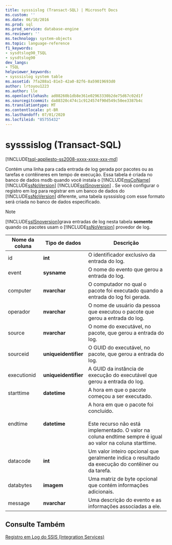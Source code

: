 ```yaml
---
title: sysssislog (Transact-SQL) | Microsoft Docs
ms.custom: ''
ms.date: 06/10/2016
ms.prod: sql
ms.prod_service: database-engine
ms.reviewer: ''
ms.technology: system-objects
ms.topic: language-reference
f1_keywords:
- sysdtslog90_TSQL
- sysdtslog90
dev_langs:
- TSQL
helpviewer_keywords:
- sysssislog system table
ms.assetid: 7fa288a1-81e3-42a0-82f6-8a59019693d0
author: lrtoyou1223
ms.author: lle
ms.openlocfilehash: ad08260b1db8e361e02963330b2de75d67c02d1f
ms.sourcegitcommit: da88320c474c1c9124574f90d549c50ee3387b4c
ms.translationtype: MT
ms.contentlocale: pt-BR
ms.lasthandoff: 07/01/2020
ms.locfileid: "85755432"
---
```

# <a name="sysssislog-transact-sql"></a>sysssislog (Transact-SQL)
[!INCLUDE[tsql-appliesto-ss2008-xxxx-xxxx-xxx-md](../../includes/applies-to-version/sqlserver.md)]

  Contém uma linha para cada entrada de log gerada por pacotes ou as tarefas e contêineres em tempo de execução. Essa tabela é criada no banco de dados msdb quando você instala o [!INCLUDE[msCoName](../../includes/msconame-md.md)] [!INCLUDE[ssNoVersion](../../includes/ssnoversion-md.md)] [!INCLUDE[ssISnoversion](../../includes/ssisnoversion-md.md)] . Se você configurar o registro em log para registrar em um banco de dados do [!INCLUDE[ssNoVersion](../../includes/ssnoversion-md.md)] diferente, uma tabela sysssislog com esse formato será criada no banco de dados especificado.  
  
> [!NOTE]  
>  [!INCLUDE[ssISnoversion](../../includes/ssisnoversion-md.md)]grava entradas de log nesta tabela **somente** quando os pacotes usam o [!INCLUDE[ssNoVersion](../../includes/ssnoversion-md.md)] provedor de log.  
  
  
|Nome da coluna|Tipo de dados|Descrição|  
|-----------------|---------------|-----------------|  
|id|**int**|O identificador exclusivo da entrada do log.|  
|event|**sysname**|O nome do evento que gerou a entrada do log.|  
|computer|**nvarchar**|O computador no qual o pacote foi executado quando a entrada do log foi gerada.|  
|operador|**nvarchar**|O nome de usuário da pessoa que executou o pacote que gerou a entrada do log.|  
|source|**nvarchar**|O nome do executável, no pacote, que gerou a entrada do log.|  
|sourceid|**uniqueidentifier**|O GUID do executável, no pacote, que gerou a entrada do log.|  
|executionid|**uniqueidentifier**|A GUID da instância de execução do executável que gerou a entrada do log.|  
|starttime|**datetime**|A hora em que o pacote começou a ser executado.|  
|endtime|**datetime**|A hora em que o pacote foi concluído.<br /><br /> Este recurso não está implementado. O valor na coluna endtime sempre é igual ao valor na coluna starttime.|  
|datacode|**int**|Um valor inteiro opcional que geralmente indica o resultado da execução do contêiner ou da tarefa.|  
|databytes|**imagem**|Uma matriz de byte opcional que contém informações adicionais.|  
|message|**nvarchar**|Uma descrição do evento e as informações associadas a ele.|  
  
## <a name="see-also"></a>Consulte Também  
 [Registro em Log do SSIS &#40;Integration Services&#41;](../../integration-services/performance/integration-services-ssis-logging.md)   
  
  

